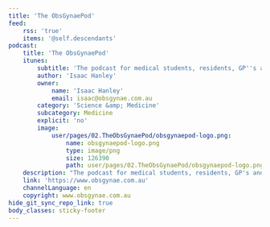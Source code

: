 ```yaml
---
title: 'The ObsGynaePod'
feed:
    rss: 'true'
    items: '@self.descendants'
podcast:
    title: 'The ObsGynaePod'
    itunes:
        subtitle: 'The podcast for medical students, residents, GP''s and anyone with an interest in obstetrics and gynaecology.'
        author: 'Isaac Hanley'
        owner:
            name: 'Isaac Hanley'
            email: isaac@obsgynae.com.au
        category: 'Science &amp; Medicine'
        subcategory: Medicine
        explicit: 'no'
        image:
            user/pages/02.TheObsGynaePod/obsgynaepod-logo.png:
                name: obsgynaepod-logo.png
                type: image/png
                size: 126390
                path: user/pages/02.TheObsGynaePod/obsgynaepod-logo.png
    description: "The podcast for medical students, residents, GP's and anyone with an interest in obstetrics and gynaecology. \r\nIn each episode we discuss a topic in women's health with an expert in the field."
    link: 'https://www.obsgynae.com.au'
    channelLanguage: en
    copyright: www.obsgynae.com.au
hide_git_sync_repo_link: true
body_classes: sticky-footer
---
```


